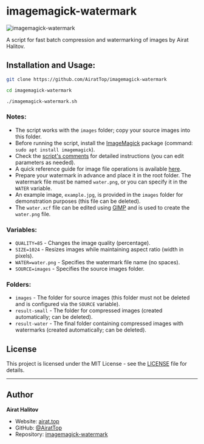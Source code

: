 # imagemagick-watermark

![imagemagick-watermark](https://repository-images.githubusercontent.com/323574175/f8fee100-445e-11eb-90d5-1f333250d808)

A script for fast batch compression and watermarking of images by Airat Halitov.

## Installation and Usage:  
```bash
git clone https://github.com/AiratTop/imagemagick-watermark

cd imagemagick-watermark

./imagemagick-watermark.sh
```

### Notes:  
- The script works with the `images` folder; copy your source images into this folder.  
- Before running the script, install the [ImageMagick](https://imagemagick.org/index.php) package (command: `sudo apt install imagemagick`).  
- Check the [script's comments](https://github.com/AiratTop/imagemagick-watermark/blob/main/imagemagick-watermark.sh) for detailed instructions (you can edit parameters as needed).  
- A quick reference guide for image file operations is available [here](http://www.uamedwed.com/blog/linux/imagemagick-ili-kak-szhimat-izobrazheniya-v-os-linux.html).  
- Prepare your watermark in advance and place it in the root folder. The watermark file must be named `water.png`, or you can specify it in the `WATER` variable.  
- An example image, `example.jpg`, is provided in the `images` folder for demonstration purposes (this file can be deleted).  
- The `water.xcf` file can be edited using [GIMP](https://www.gimp.org/) and is used to create the `water.png` file.  

### Variables:  
- `QUALITY=85` - Changes the image quality (percentage).  
- `SIZE=1024` - Resizes images while maintaining aspect ratio (width in pixels).  
- `WATER=water.png` - Specifies the watermark file name (no spaces).  
- `SOURCE=images` - Specifies the source images folder.  

### Folders:  
- `images` - The folder for source images (this folder must not be deleted and is configured via the `SOURCE` variable).  
- `result-small` - The folder for compressed images (created automatically; can be deleted).  
- `result-water` - The final folder containing compressed images with watermarks (created automatically; can be deleted).  

## License

This project is licensed under the MIT License - see the [LICENSE](LICENSE) file for details.

---

## Author

**Airat Halitov**

- Website: [airat.top](https://airat.top)
- GitHub: [@AiratTop](https://github.com/AiratTop)
- Repository: [imagemagick-watermark](https://github.com/AiratTop/imagemagick-watermark)

